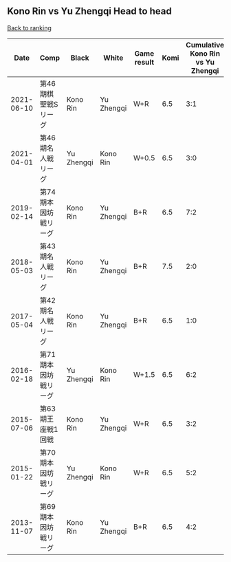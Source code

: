 ## Kono Rin vs Yu Zhengqi Head to head

[Back to ranking](../../index.md)




| **Date** | **Comp** | **Black** | **White** | **Game result** | **Komi** | **Cumulative Kono Rin vs Yu Zhengqi** | **Kono Rin streak** | **Yu Zhengqi streak** | 
| --- | --- | --- | --- | --- | --- | --- | --- | --- |
| 2021-06-10 | 第46期棋聖戦Sリーグ | Kono Rin | Yu Zhengqi | W+R | 6.5 | 3:1 | 0 | 1 | 
| 2021-04-01 | 第46期名人戦リーグ | Yu Zhengqi | Kono Rin | W+0.5 | 6.5 | 3:0 | 3 | 0 | 
| 2019-02-14 | 第74期本因坊戦リーグ | Kono Rin | Yu Zhengqi | B+R | 6.5 | 7:2 | 4 | 0 | 
| 2018-05-03 | 第43期名人戦リーグ | Kono Rin | Yu Zhengqi | B+R | 7.5 | 2:0 | 2 | 0 | 
| 2017-05-04 | 第42期名人戦リーグ | Kono Rin | Yu Zhengqi | B+R | 6.5 | 1:0 | 1 | 0 | 
| 2016-02-18 | 第71期本因坊戦リーグ | Yu Zhengqi | Kono Rin | W+1.5 | 6.5 | 6:2 | 3 | 0 | 
| 2015-07-06 | 第63期王座戦1回戦 | Kono Rin | Yu Zhengqi | W+R | 6.5 | 3:2 | 0 | 2 | 
| 2015-01-22 | 第70期本因坊戦リーグ | Yu Zhengqi | Kono Rin | W+R | 6.5 | 5:2 | 2 | 0 | 
| 2013-11-07 | 第69期本因坊戦リーグ | Kono Rin | Yu Zhengqi | B+R | 6.5 | 4:2 | 1 | 0 |




